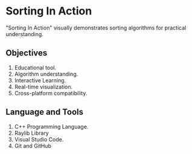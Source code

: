 
# Sorting In Action

"Sorting In Action" visually demonstrates sorting algorithms for practical understanding.


## Objectives

1. Educational tool.
2. Algorithm understanding.
3. Interactive Learning.
4. Real-time visualization.
5. Cross-platform compatibility.
## Language and Tools

1. C++ Programming Language.
2. Raylib Library
3. Visual Studio Code.
4. Git and GitHub

